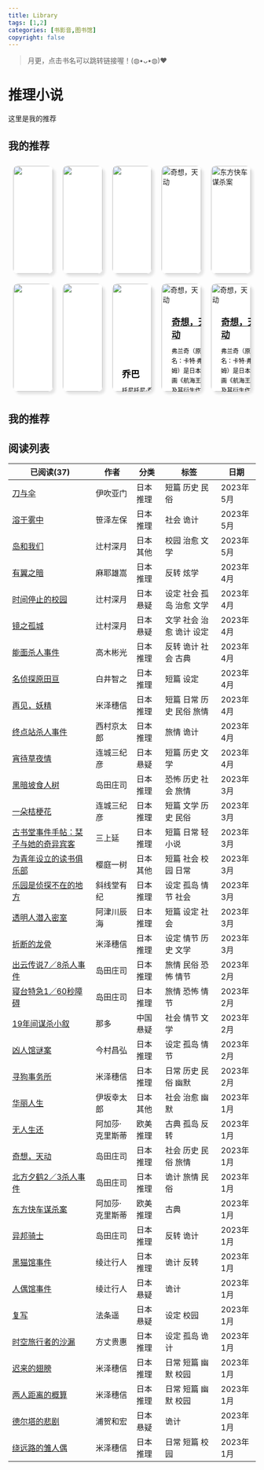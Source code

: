 ```yaml
---
title: Library
tags: [1,2]
categories: [书影音,图书馆]
copyright: false
---
```

> 月更，点击书名可以跳转链接喔！(◍•ᴗ•◍)❤

# 推理小说

这里是我的推荐

## 我的推荐

<html>
    <head>
        <style>
            .box{
                flex: 1;
                overflow: hidden;
                transition: .5s;
                margin: 10px 10px;
                box-shadow: 5px 5px 5px rgba(0, 0, 0, .1);
                border-radius: 10px;
                border: 0px solid #FFF;
                background-color: #fff;
            }
            .container{
                /* 相对定位 */
                position: relative;
                /* 弹性布局 横向排列 允许换行 */
                display: flex;
                flex-direction: row;
                flex-wrap: wrap;
            }
            .container .box{
                position: relative;
                width: 25%;
                height: 220px;
                /* 溢出隐藏 */
                overflow: hidden;
                /* 动画过渡 */
                transition: 0.5s;
            }
            /* 鼠标移入，盒子变大 */
            .container .box:hover{
                transform: scale(1.25);
                box-shadow: 5px 5px 5px rgba(0,0,0,0.25);
                z-index: 1;
            }
            .container .box .img-box{
                /* 绝对定位 */
                position: absolute;
                left: 0;
                top: 0;
                width: 100%;
                height: 100%;
            }
            /* 渐变遮罩（白色——透明） 默认隐藏 */
            .container .box .img-box::before{
                content: "";
                position: absolute;
                left: 0;
                top: 0;
                width: 100%;
                height: 100%;
                background: linear-gradient(to top, white,rgba(255, 255, 255, .1));
                z-index: 1;
                opacity: 0;
                transition: 0.5s;
            }
            /* 鼠标移入，渐变遮罩显示 */
            .container .box:hover .img-box::before{
                opacity: 1;
            }
            .container .box .img-box img{
                position: absolute;
                left: 0;
                top: 0;
                width: 100%;
                height: 100%;
                /* 保持原有尺寸比例，裁切长边 */
                object-fit: cover;
            }
            .container .box .text-box{
                position: absolute;
                left: 0;
                top: 0;
                width: 100%;
                height: 100%;
                padding: 20px;
                /* 弹性布局 元素位于容器的结尾 */
                display: flex;
                align-items: flex-end;
                color: #000;
                z-index: 2;
            }
            .container .box .text-box h3{
                font-size: 18px;
                margin-bottom: 10px;
                /* 默认移出可视范围 */
                transform: translateY(200px);
                transition: 0.5s;
            }
            .container .box:hover .text-box h3{
                /* 鼠标移入，移入可视范围 */
                transform: translateY(0);
                /* 设置动画延迟时间 */
                transition-delay: 0.1s;
            }
            .container .box .text-box p{
                font-size: 12px;
                line-height: 20px;
                /* 默认移出可视范围 */
                transform: translateY(200px);
                transition: 0.5s;
            }
            .container .box:hover .text-box p{
                /* 鼠标移入，移入可视范围 */
                transform: translateY(0);
                /* 设置动画延迟时间 */
                transition-delay: 0.4s;
            }
        </style>
    </head>
    <body>
        <div class="container">
            <div class="box">
                <div class="img-box">
                    <img src="https://img2.doubanio.com/view/subject/l/public/s34005071.jpg">
                </div>
                <div class="text-box">
                    <div>
                        <h3><a href="https://book.douban.com/subject/35572977/">再见，妖精</a></h3>
                    </div>
                </div>
            </div>
            <div class="box">
                <div class="img-box">
                    <img src="https://img2.doubanio.com/view/subject/l/public/s34367437.jpg">
                </div>
                <div class="text-box">
                    <div>
                        <h3>镜之孤城</h3>
                        <p>对不登校的孩子有着细腻的心理描写</p>
                    </div>
                </div>
            </div>
            <div class="box">
                <div class="img-box">
                    <img src="https://img2.doubanio.com/view/subject/l/public/s28775794.jpg">
                </div>
                <div class="text-box">
                    <div>
                        <h3>乔巴</h3>
                        <p>托尼托尼·乔巴，日本漫画《航海王》及其衍生作品中的角色。</p>
                    </div>
                </div>
            </div>
            <div class="box">
                <div class="img-box">
                    <img src="https://img2.doubanio.com/view/subject/l/public/s4540915.jpg" alt="奇想，天动">
                </div>
                <div class="text-box">
                    <div>
                        <h3><a href="https://book.douban.com/subject/23780806/">奇想，天动</a></h3>
                        <p>弗兰奇（原名：卡特·弗兰姆）是日本漫画《航海王》及其衍生作品中的角色。</p>
                    </div>
                </div>
            </div>
            <div class="box">
                <div class="img-box">
                    <img src="https://img2.doubanio.com/view/subject/l/public/s26344659.jpg" alt="东方快车谋杀案">
                </div>
                <div class="text-box">
                    <div>
                        <h3><a href="https://book.douban.com/subject/23780806/">奇想，天动</a></h3>
                        <p>弗兰奇（原名：卡特·弗兰姆）是日本漫画《航海王》及其衍生作品中的角色。</p>
                    </div>
                </div>
            </div>
        </div>
        <div class="container">
            <div class="box">
                <div class="img-box">
                    <img src="https://img2.doubanio.com/view/subject/l/public/s34005071.jpg">
                </div>
                <div class="text-box">
                    <div>
                        <h3><a href="https://book.douban.com/subject/35572977/">再见，妖精</a></h3>
                        <p>娜美，日本漫画《航海王》及衍生作品中的女主角，草帽一伙的航海士，人称“小贼猫”。</p>
                    </div>
                </div>
            </div>
            <div class="box">
                <div class="img-box">
                    <img src="https://img2.doubanio.com/view/subject/l/public/s34367437.jpg">
                </div>
                <div class="text-box">
                    <div>
                        <h3>镜之孤城</h3>
                        <p>乌索普，日本漫画《海贼王》及其衍生作品中的男性角色。草帽一伙狙击手，被称作“GOD·乌索普”。</p>
                    </div>
                </div>
            </div>
            <div class="box">
                <div class="img-box">
                    <img src="https://img2.doubanio.com/view/subject/l/public/s28775794.jpg">
                </div>
                <div class="text-box">
                    <div>
                        <h3>乔巴</h3>
                        <p>托尼托尼·乔巴，日本漫画《航海王》及其衍生作品中的角色。乔巴是草帽一伙的船医，吃了人人果实的驯鹿，可用蓝波球进行八段变形。</p>
                    </div>
                </div>
            </div>
            <div class="box">
                <div class="img-box">
                    <img src="https://img2.doubanio.com/view/subject/l/public/s4540915.jpg" alt="奇想，天动">
                </div>
                <div class="text-box">
                    <div>
                        <h3><a href="https://book.douban.com/subject/23780806/">奇想，天动</a></h3>
                        <p>弗兰奇（原名：卡特·弗兰姆）是日本漫画《航海王》及其衍生作品中的角色。草帽一伙船匠，性格豪放，喜欢唱歌，跳奇怪的舞，下身喜欢只穿一条短裤。身为改造人的弗兰奇，藏着各种兵器。</p>
                    </div>
                </div>
            </div>
            <div class="box">
                <div class="img-box">
                    <img src="https://img2.doubanio.com/view/subject/l/public/s4540915.jpg" alt="奇想，天动">
                </div>
                <div class="text-box">
                    <div>
                        <h3><a href="https://book.douban.com/subject/23780806/">奇想，天动</a></h3>
                        <p>弗兰奇（原名：卡特·弗兰姆）是日本漫画《航海王》及其衍生作品中的角色。草帽一伙船匠，性格豪放，喜欢唱歌，跳奇怪的舞，下身喜欢只穿一条短裤。身为改造人的弗兰奇，藏着各种兵器。</p>
                    </div>
                </div>
            </div>
        </div>
    </body>
</html>

## 我的推荐
> 

## 阅读列表

| 已阅读(37)                                                        | 作者       | 分类    | 标签             | 日期      |
| -------------------------------------------------------------- | -------- | ----- | -------------- | ------- |
| [刀与伞](https://book.douban.com/subject/36187796/)               | 伊吹亚门     | 日本 推理 | 短篇 历史 民俗       | 2023年5月 |
| [溶于雾中](https://book.douban.com/subject/36194208/)              | 笹泽左保     | 日本 推理 | 社会 诡计          | 2023年5月 |
| [岛和我们](https://book.douban.com/subject/26277997/)              | 辻村深月     | 日本 其他 | 校园 治愈 文学       | 2023年5月 |
| [有翼之暗](https://book.douban.com/subject/25892396/)              | 麻耶雄嵩     | 日本 推理 | 反转 炫学          | 2023年4月 |
| [时间停止的校园](https://book.douban.com/subject/26613047/)           | 辻村深月     | 日本 悬疑 | 设定 社会 孤岛 治愈 文学 | 2023年4月 |
| [镜之孤城](https://book.douban.com/subject/34907839/)              | 辻村深月     | 日本 悬疑 | 文学 社会 治愈 诡计 设定 | 2023年4月 |
| [能面杀人事件](https://book.douban.com/subject/10746421/)            | 高木彬光     | 日本 推理 | 反转 诡计 社会 古典    | 2023年4月 |
| [名侦探原田亘](https://book.douban.com/subject/34894616/)            | 白井智之     | 日本 推理 | 短篇 设定          | 2023年4月 |
| [再见，妖精](https://book.douban.com/subject/35572977/)             | 米泽穗信     | 日本 推理 | 短篇 日常 历史 民俗 旅情 | 2023年4月 |
| [终点站杀人事件](https://book.douban.com/subject/36044212/)           | 西村京太郎    | 日本 推理 | 旅情 诡计          | 2023年4月 |
| [宵待草夜情](https://book.douban.com/subject/26367367/)             | 连城三纪彦    | 日本 悬疑 | 短篇 历史 文学       | 2023年4月 |
| [黑暗坡食人树](https://book.douban.com/subject/23780809/)            | 岛田庄司     | 日本 推理 | 恐怖 历史 社会 旅情    | 2023年3月 |
| [一朵桔梗花](https://book.douban.com/subject/5269222/)              | 连城三纪彦    | 日本 推理 | 短篇 文学 历史 民俗    | 2023年3月 |
| [古书堂事件手帖：栞子与她的奇异宾客](https://book.douban.com/subject/24358626/) | 三上延      | 日本 推理 | 短篇 日常 轻小说      | 2023年3月 |
| [为青年设立的读书俱乐部](https://book.douban.com/subject/35378878/)       | 樱庭一树     | 日本 其他 | 短篇 社会 校园 日常    | 2023年3月 |
| [乐园是侦探不在的地方](https://book.douban.com/subject/35919827/)        | 斜线堂有纪    | 日本 推理 | 设定 孤岛 情节 社会    | 2023年3月 |
| [透明人潜入密室](https://book.douban.com/subject/35875586/)           | 阿津川辰海    | 日本 推理 | 短篇 设定 社会       | 2023年3月 |
| [折断的龙骨](https://book.douban.com/subject/27621482/)             | 米泽穗信     | 日本 推理 | 设定 情节 历史 文学    | 2023年3月 |
| [出云传说7／8杀人事件](https://book.douban.com/subject/20002789/)       | 岛田庄司     | 日本 推理 | 旅情 民俗 恐怖 情节    | 2023年2月 |
| [寝台特急1／60秒障碍](https://book.douban.com/subject/11501895/)       | 岛田庄司     | 日本 推理 | 旅情 恐怖 情节       | 2023年2月 |
| [19年间谋杀小叙](https://book.douban.com/subject/30237176)           | 那多       | 中国 悬疑 | 社会 情节 文学       | 2023年2月 |
| [凶人馆谜案](https://book.douban.com/subject/36032438/)             | 今村昌弘     | 日本 推理 | 设定 孤岛 情节       | 2023年2月 |
| [寻狗事务所](https://book.douban.com/subject/6434440/)              | 米泽穗信     | 日本 推理 | 日常 历史 民俗 幽默    | 2023年2月 |
| [华丽人生](https://book.douban.com/subject/35602671/)              | 伊坂幸太郎    | 日本 其他 | 社会 治愈 幽默       | 2023年1月 |
| [无人生还](https://book.douban.com/subject/24859822/)              | 阿加莎·克里斯蒂 | 欧美 推理 | 古典 孤岛 反转       | 2023年1月 |
| [奇想，天动](https://book.douban.com/subject/23780806/)             | 岛田庄司     | 日本 推理 | 社会 历史 民俗 旅情    | 2023年1月 |
| [北方夕鹤2／3杀人事件](https://book.douban.com/subject/20468727/)       | 岛田庄司     | 日本 推理 | 诡计 旅情 民俗       | 2023年1月 |
| [东方快车谋杀案](https://book.douban.com/subject/24153048/)           | 阿加莎·克里斯蒂 | 欧美 推理 | 古典             | 2023年1月 |
| [异邦骑士](https://book.douban.com/subject/11501902/)              | 岛田庄司     | 日本 推理 | 反转 诡计          | 2023年1月 |
| [黑猫馆事件](https://book.douban.com/subject/26771722/)             | 绫辻行人     | 日本 推理 | 诡计 反转          | 2023年1月 |
| [人偶馆事件](https://book.douban.com/subject/26771724/)             | 绫辻行人     | 日本 悬疑 | 诡计             | 2023年1月 |
| [复写](https://book.douban.com/subject/35217600/)                | 法条遥      | 日本 悬疑 | 设定 校园          | 2023年1月 |
| [时空旅行者的沙漏](https://book.douban.com/subject/35430467/)          | 方丈贵惠     | 日本 推理 | 设定 孤岛 诡计       | 2023年1月 |
| [迟来的翅膀](https://book.douban.com/subject/27070071/)             | 米泽穗信     | 日本 推理 | 日常 短篇 幽默 校园    | 2023年1月 |
| [两人距离的概算](https://book.douban.com/subject/25885612/)           | 米泽穗信     | 日本 推理 | 日常 短篇 幽默 校园    | 2023年1月 |
| [德尔塔的悲剧](https://book.douban.com/subject/36075911/)            | 浦贺和宏     | 日本 悬疑 | 诡计             | 2023年1月 |
| [绕远路的雏人偶](https://book.douban.com/subject/25808629/)           | 米泽穗信     | 日本 推理 | 日常 短篇 校园       | 2023年1月 |


